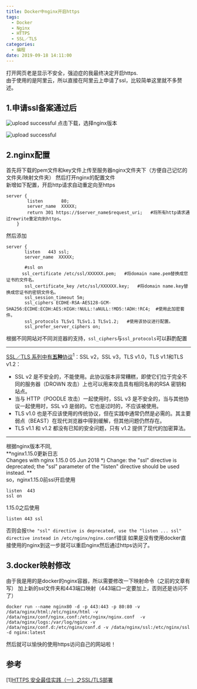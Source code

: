 ```yaml
---
title: Docker中nginx开启https
tags:
  - Docker
  - Nginx
  - HTTPS
  - SSL／TLS
categories:
  - 编程
date: 2019-09-18 14:11:00
---
```

打开网页老是显示不安全，强迫症的我最终决定开启https.  
由于使用的是阿里云，所以直接在阿里云上申请了ssl，比较简单这里就不多赘述。  
## 1.申请ssl备案通过后

![upload successful](/images/pasted-1.png)
点击下载，选择nginx版本

![upload successful](/images/pasted-2.png)
## 2.nginx配置
首先将下载的pem文件和key文件上传至服务器nginx文件夹下（方便自己记忆的文件夹/映射文件夹）
然后打开nginx的配置文件  
新增如下配置，开启http请求自动重定向至https
```
server {
        listen       80;
        server_name  XXXXX;
        return 301 https://$server_name$request_uri;   #将所有http请求通过rewrite重定向到https。
    }
```
然后添加
```
server {
       listen	443 ssl;
       server_name  XXXXX;

	   #ssl on
      ssl_certificate /etc/ssl/XXXXXX.pem;   #将domain name.pem替换成您证书的文件名。
	   ssl_certificate_key /etc/ssl/XXXXXX.key;   #将domain name.key替换成您证书的密钥文件名。
	   ssl_session_timeout 5m;
	   ssl_ciphers ECDHE-RSA-AES128-GCM-SHA256:ECDHE:ECDH:AES:HIGH:!NULL:!aNULL:!MD5:!ADH:!RC4;  #使用此加密套件。
	   ssl_protocols TLSv1 TLSv1.1 TLSv1.2;   #使用该协议进行配置。
	   ssl_prefer_server_ciphers on;
```

根据不同网站对不同浏览器的支持，`ssl_ciphers`与`ssl_protocols`可以斟酌配置  

---
<u>[SSL／TLS 系列中有**五种**协议](#1)</u><sup>1</sup>：SSL v2，SSL v3，TLS v1.0，TLS v1.1和TLS v1.2：  
- SSL v2 是不安全的，不能使用。此协议版本非常糟糕，即使它们位于完全不同的服务器（DROWN 攻击）上也可以用来攻击具有相同名称的RSA 密钥和站点。
- 当与 HTTP（POODLE 攻击）一起使用时，SSL v3 是不安全的，当与其他协议一起使用时，SSL v3 是弱的。它也是过时的，不应该被使用。
- TLS v1.0 也是不应该使用的传统协议，但在实践中通常仍然是必需的。其主要弱点（BEAST）在现代浏览器中得到缓解，但其他问题仍然存在。
- TLS v1.1 和 v1.2 都没有已知的安全问题，只有 v1.2 提供了现代的加密算法。
---

根据nginx版本不同,  
**nginx1.15.0更新日志  
Changes with nginx 1.15.0                                        05 Jun 2018
    *) Change: the "ssl" directive is deprecated; the "ssl" parameter of the
       "listen" directive should be used instead.  **  
so，nginx1.15.0前ssl开启使用 
```
listen	443
ssl on
```
1.15.0之后使用
```
listen 443 ssl
```
否则会报```the "ssl" directive is deprecated, use the "listen ... ssl" directive instead in /etc/nginx/nginx.conf```错误
如果是没有使用docker直接使用的nginx到这一步就可以重启nginx然后通过https访问了。
## 3.docker映射修改
由于我是用的是docker的nginx容器，所以需要修改一下映射命令（之前的文章有写）
加上新的ssl文件夹和443端口映射（443端口一定要加上，否则还是访问不了）
```
docker run --name nginx80 -d -p 443:443 -p 80:80 -v /data/nginx/html:/etc/nginx/html -v /data/nginx/conf/nginx.conf:/etc/nginx/nginx.conf  -v /data/nginx/logs:/var/log/nginx -v /data/nginx/conf.d:/etc/nginx/conf.d -v /data/nginx/ssl:/etc/nginx/ssl -d nginx:latest
```
然后就可以愉快的使用https访问自己的网站啦！

## 参考

<span id="1">
[1]<a href="https://blog.myssl.com/ssl-and-tls-deployment-best-practices/" _blank>HTTPS 安全最佳实践（一）之SSL/TLS部署</a>
</span>